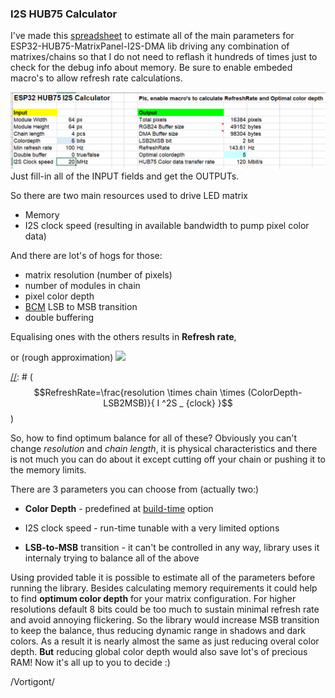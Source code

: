 ### I2S HUB75 Calculator

I've made this [spreadsheet](i2s_memcalc.xlsm) to estimate all of the main parameters for ESP32-HUB75-MatrixPanel-I2S-DMA lib driving any combination of matrixes/chains so that I do not need to reflash it hundreds of times just to check for the debug info about memory.
Be sure to enable embeded macro's to allow refresh rate calculations.

![](i2scalc.png)
Just fill-in all of the INPUT fields and get the OUTPUTs.

So there are  two main resources used to drive LED matrix
 - Memory
 - I2S clock speed (resulting in available bandwidth to pump pixel color data)

And there are lot's of hogs for those:
 - matrix resolution (number of pixels)
 - number of modules in chain
 - pixel color depth
 - [BCM](http://www.batsocks.co.uk/readme/art_bcm_5.htm) LSB to MSB transition
 - double buffering

Equalising ones with the others results in **Refresh rate**,

or (rough approximation) 
<img src="https://render.githubusercontent.com/render/math?math=RefreshRate=\frac{%20I%20^2S%20_%20{clock}%20}{resolution%20\times%20chain%20\times%20(ColorDepth-LSB2MSB)}">

[//]: # (github markdown does not like LaTex formulas)
[//]: # ($$RefreshRate=\frac{resolution \times chain \times (ColorDepth-LSB2MSB)}{ I ^2S _ {clock} }$$)

So, how to find optimum balance for all of these? Obviously you can't change *resolution* and *chain length*, it is physical characteristics and there is not much you can do about it except cutting off your chain or pushing it to the memory limits.

There are 3 parameters you can choose from (actually two:)
 - **Color Depth** - predefined at [build-time]((/doc/BuildOptions.md)) option

 -   I2S clock speed - run-time tunable with a very limited options

- **LSB-to-MSB** transition - it can't  be controlled in any way, library uses it internaly trying to balance all of the above 

Using provided table it is possible to estimate all of the parameters before running the library. Besides calculating memory requirements it could help to find **optimum color depth** for your matrix configuration. For higher resolutions default 8 bits could be too much to sustain minimal refresh rate and avoid annoying flickering. So the library would increase MSB transition to keep the balance, thus reducing dynamic range in shadows and dark colors. As a result it is nearly almost the same as just reducing overal color depth. **But** reducing global color depth would also save lot's of precious RAM!
Now it's all up to you to decide :)

/Vortigont/

